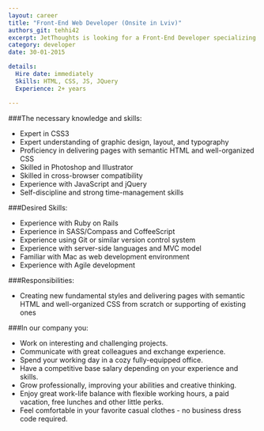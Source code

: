 ```yaml
---
layout: career
title: "Front-End Web Developer (Onsite in Lviv)"
authors_git: tehhi42
excerpt: JetThoughts is looking for a Front-End Developer specializing in creating elegant and rich web applications. We are looking for a talented individual to work with us onsite in Lviv, Ukraine. Currently we are not interested in remote candidates. Ukrainian/Russian native or bilingual proficiency is a must.
category: developer
date: 30-01-2015

details:
  Hire date: immediately
  Skills: HTML, CSS, JS, JQuery
  Experience: 2+ years

---
```


###The necessary knowledge and skills:

- Expert in CSS3
- Expert understanding of graphic design, layout, and typography
- Proficiency in delivering pages with semantic HTML and well-organized CSS
- Skilled in Photoshop and Illustrator
- Skilled in cross-browser compatibility
- Experience with JavaScript and jQuery
- Self-discipline and strong time-management skills

###Desired Skills:

- Experience with Ruby on Rails 
- Experience in SASS/Compass and CoffeeScript
- Experience using Git or similar version control system
- Experience with server-side languages and MVC model
- Familiar with Mac as web development environment
- Experience with Agile development

###Responsibilities:

- Creating new fundamental styles and delivering pages with semantic HTML and well-organized CSS from scratch or supporting of existing ones

###In our company you:

- Work on interesting and challenging projects.
- Communicate with great colleagues and exchange experience.
- Spend your working day in a cozy fully-equipped office.
- Have a competitive base salary depending on your experience and skills.
- Grow professionally, improving your abilities and creative thinking.
- Enjoy great work-life balance with flexible working hours, a paid vacation, free lunches and other little perks.
- Feel comfortable in your favorite casual clothes - no business dress code required.
